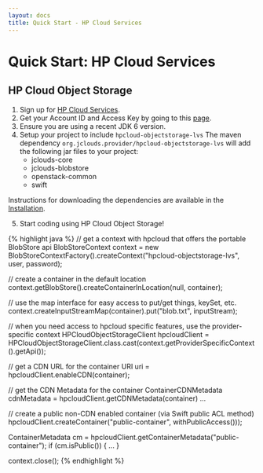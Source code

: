 ```yaml
---
layout: docs
title: Quick Start - HP Cloud Services
---
```


# Quick Start: HP Cloud Services

## HP Cloud Object Storage

1. Sign up for [HP Cloud Services](http://hpcloud.com/).
2. Get your Account ID and Access Key by going to this [page](https://manage.hpcloud.com/api_keys).
3. Ensure you are using a recent JDK 6 version. 
4. Setup your project to include `hpcloud-objectstorage-lvs`
   The maven dependency `org.jclouds.provider/hpcloud-objectstorage-lvs` will add the following jar files to your project:
  	* jclouds-core
  	* jclouds-blobstore
  	* openstack-common
  	* swift

Instructions for downloading the dependencies are available in the [Installation](/documentation/userguide/installation-guide).

5. Start coding using HP Cloud Object Storage!


{% highlight java %}
// get a context with hpcloud that offers the portable BlobStore api
BlobStoreContext context = new BlobStoreContextFactory().createContext("hpcloud-objectstorage-lvs", user, password);

// create a container in the default location
context.getBlobStore().createContainerInLocation(null, container);

// use the map interface for easy access to put/get things, keySet, etc.
context.createInputStreamMap(container).put("blob.txt", inputStream);

// when you need access to hpcloud specific features, use the provider-specific context
HPCloudObjectStorageClient hpcloudClient = 
	HPCloudObjectStorageClient.class.cast(context.getProviderSpecificContext().getApi());

// get a CDN URL for the container
URI uri = hpcloudClient.enableCDN(container);

// get the CDN Metadata for the container
ContainerCDNMetadata cdnMetadata = hpcloudClient.getCDNMetadata(container)
...

// create a public non-CDN enabled container (via Swift public ACL method)  
hpcloudClient.createContainer("public-container", withPublicAccess()));
		
ContainerMetadata cm = hpcloudClient.getContainerMetadata("public-container");
if (cm.isPublic()) {
	...
}

context.close();
{% endhighlight %}


<!-- HP Cloud Compute -->